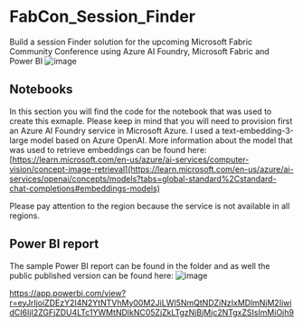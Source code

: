 # FabCon_Session_Finder

Build a session Finder solution for the upcoming Microsoft Fabric Community Conference using Azure AI Foundry, Microsoft Fabric and Power BI
![image](https://github.com/user-attachments/assets/97d139f0-d59e-4489-8371-d9093034666e)

## Notebooks
In this section you will find the code for the notebook that was used to create this exmaple. Please keep in mind that you will need to provision first an Azure AI Foundry service in Microsoft Azure. I used a text-embedding-3-large model based on Azure OpenAI.
More information about the model that was used to retrieve embeddings can be found here:
[https://learn.microsoft.com/en-us/azure/ai-services/computer-vision/concept-image-retrieval](https://learn.microsoft.com/en-us/azure/ai-services/openai/concepts/models?tabs=global-standard%2Cstandard-chat-completions#embeddings-models)

Please pay attention to the region because the service is not available in all regions.

## Power BI report
The sample Power BI report can be found in the folder and as well the public published version can be found here:
![image](https://github.com/user-attachments/assets/8a6ffc66-4a1d-429f-9004-e6105435a9d1)

https://app.powerbi.com/view?r=eyJrIjoiZDEzY2I4N2YtNTVhMy00M2JiLWI5NmQtNDZiNzIxMDlmNjM2IiwidCI6IjI2ZGFjZDU4LTc1YWMtNDlkNC05ZjZkLTgzNjBjMjc2NTgxZSIsImMiOjh9


